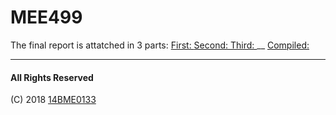 # MEE499 


The final report is attatched in 3 parts:
[First: ](501.pdf)
[Second: ](502.pdf)
[Third: ](8.pdf)
__
[Compiled: ](90001.pdf)

---

#### All Rights Reserved
(C) 2018 [14BME0133](https://14bme0133.github.io)
